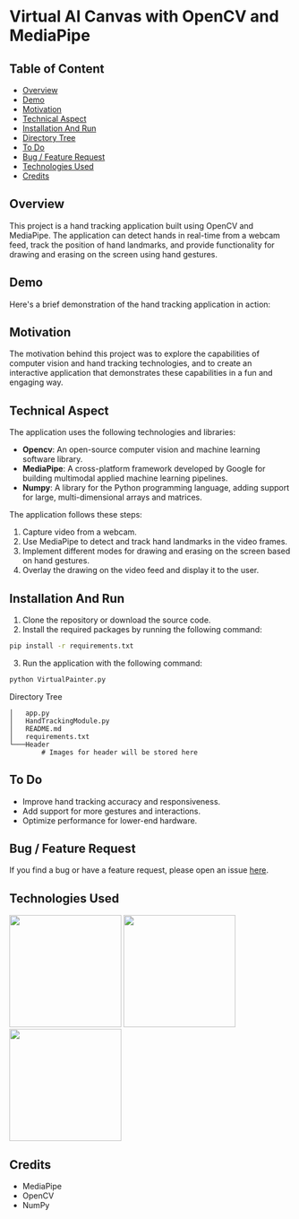 # Virtual AI Canvas with OpenCV and MediaPipe

## Table of Content
- [Overview](#overview)
- [Demo](#demo)
- [Motivation](#motivation)
- [Technical Aspect](#technical-aspect)
- [Installation And Run](#installation-and-run)
- [Directory Tree](#directory-tree)
- [To Do](#to-do)
- [Bug / Feature Request](#bug---feature-request)
- [Technologies Used](#technologies-used)
- [Credits](#credits)
  
## Overview
This project is a hand tracking application built using OpenCV and MediaPipe. The application can detect hands in real-time from a webcam feed, track the position of hand landmarks, and provide functionality for drawing and erasing on the screen using hand gestures.

## Demo
Here's a brief demonstration of the hand tracking application in action:

## Motivation
The motivation behind this project was to explore the capabilities of computer vision and hand tracking technologies, and to create an interactive application that demonstrates these capabilities in a fun and engaging way.

## Technical Aspect
The application uses the following technologies and libraries:

- **Opencv**: An open-source computer vision and machine learning software library.
- **MediaPipe**: A cross-platform framework developed by Google for building multimodal applied machine learning pipelines.
- **Numpy**: A library for the Python programming language, adding support for large, multi-dimensional arrays and matrices.

The application follows these steps:

1. Capture video from a webcam.
2. Use MediaPipe to detect and track hand landmarks in the video frames.
3. Implement different modes for drawing and erasing on the screen based on hand gestures.
4. Overlay the drawing on the video feed and display it to the user.

## Installation And Run
1. Clone the repository or download the source code.
2. Install the required packages by running the following command:

```bash
pip install -r requirements.txt
```
3. Run the application with the following command:
```bash
python VirtualPainter.py
```
Directory Tree
```
│   app.py
│   HandTrackingModule.py
│   README.md
│   requirements.txt
└───Header
        # Images for header will be stored here
```
## To Do

* Improve hand tracking accuracy and responsiveness.
* Add support for more gestures and interactions.
* Optimize performance for lower-end hardware.

## Bug / Feature Request
If you find a bug or have a feature request, please open an issue [here](https://https://github.com/hamza-amin-4365/AI-Canvas/issues/new).

## Technologies Used
<img target="_blank" src="https://opencv.org/wp-content/uploads/2020/07/OpenCV_logo_black.png" width=200>
<img target="_blank" src="https://mediapipe.dev/images/logo_horizontal_color.png" width=200>
<img target="_blank" src="https://numpy.org/images/logo.svg" width=200>

## Credits
* MediaPipe
* OpenCV
* NumPy